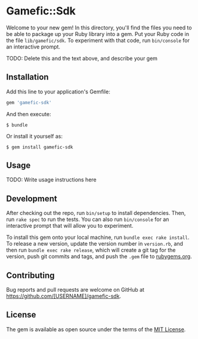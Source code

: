 # Gamefic::Sdk

Welcome to your new gem! In this directory, you'll find the files you need to be able to package up your Ruby library into a gem. Put your Ruby code in the file `lib/gamefic/sdk`. To experiment with that code, run `bin/console` for an interactive prompt.

TODO: Delete this and the text above, and describe your gem

## Installation

Add this line to your application's Gemfile:

```ruby
gem 'gamefic-sdk'
```

And then execute:

    $ bundle

Or install it yourself as:

    $ gem install gamefic-sdk

## Usage

TODO: Write usage instructions here

## Development

After checking out the repo, run `bin/setup` to install dependencies. Then, run `rake spec` to run the tests. You can also run `bin/console` for an interactive prompt that will allow you to experiment.

To install this gem onto your local machine, run `bundle exec rake install`. To release a new version, update the version number in `version.rb`, and then run `bundle exec rake release`, which will create a git tag for the version, push git commits and tags, and push the `.gem` file to [rubygems.org](https://rubygems.org).

## Contributing

Bug reports and pull requests are welcome on GitHub at https://github.com/[USERNAME]/gamefic-sdk.

## License

The gem is available as open source under the terms of the [MIT License](https://opensource.org/licenses/MIT).
